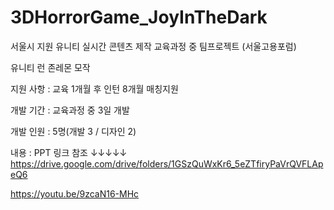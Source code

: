 # 3DHorrorGame_JoyInTheDark
 
서울시 지원 유니티 실시간 콘텐츠 제작 교육과정 중 팀프로젝트 (서울고용포럼)

유니티 런 존레몬 모작

지원 사항 : 교육 1개월 후 인턴 8개월 매칭지원

개발 기간 : 교육과정 중 3일 개발

개발 인원 : 5명(개발 3 / 디자인 2)

내용 : PPT 링크 참조 ↓↓↓↓↓
https://drive.google.com/drive/folders/1GSzQuWxKr6_5eZTfiryPaVrQVFLApeQ6

https://youtu.be/9zcaN16-MHc
